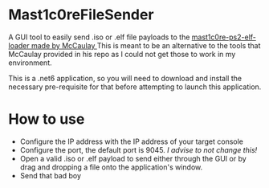 # Mast1c0reFileSender
 A GUI tool to easily send .iso or .elf file payloads to the [mast1c0re-ps2-elf-loader made by McCaulay ](https://github.com/McCaulay/mast1c0re-ps2-elf-loader)
This is meant to be an alternative to the tools that McCaulay provided in his repo as I could not get those to work in my environment.

This is a .net6 application, so you will need to download and install the necessary pre-requisite for that before attempting to launch this application. 

# How to use

  - Configure the IP address with the IP address of your target console
  - Configure the port, the default port is 9045. *I advise to not change this!*
  - Open a valid .iso or .elf payload to send either through the GUI or by drag and dropping a file onto the application's window.
  - Send that bad boy
